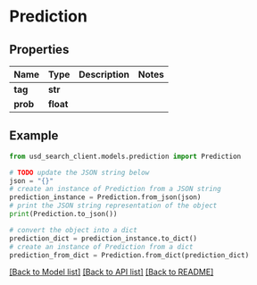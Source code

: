 # Prediction


## Properties

Name | Type | Description | Notes
------------ | ------------- | ------------- | -------------
**tag** | **str** |  | 
**prob** | **float** |  | 

## Example

```python
from usd_search_client.models.prediction import Prediction

# TODO update the JSON string below
json = "{}"
# create an instance of Prediction from a JSON string
prediction_instance = Prediction.from_json(json)
# print the JSON string representation of the object
print(Prediction.to_json())

# convert the object into a dict
prediction_dict = prediction_instance.to_dict()
# create an instance of Prediction from a dict
prediction_from_dict = Prediction.from_dict(prediction_dict)
```
[[Back to Model list]](../README.md#documentation-for-models) [[Back to API list]](../README.md#documentation-for-api-endpoints) [[Back to README]](../README.md)


